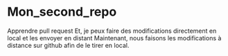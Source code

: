 # Mon_second_repo
Apprendre pull request
Et, je peux faire des modifications directement en local et les envoyer en distant
Maintenant, nous faisons les modifications à distance sur github afin de le tirer en local.
